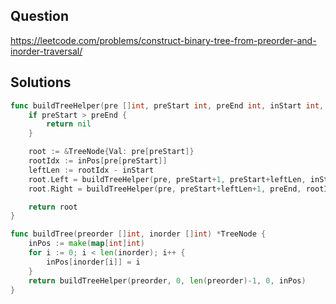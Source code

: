 ## Question

https://leetcode.com/problems/construct-binary-tree-from-preorder-and-inorder-traversal/

## Solutions

```go
func buildTreeHelper(pre []int, preStart int, preEnd int, inStart int, inPos map[int]int) *TreeNode {
	if preStart > preEnd {
		return nil
	}

	root := &TreeNode{Val: pre[preStart]}
	rootIdx := inPos[pre[preStart]]
	leftLen := rootIdx - inStart
	root.Left = buildTreeHelper(pre, preStart+1, preStart+leftLen, inStart, inPos)
	root.Right = buildTreeHelper(pre, preStart+leftLen+1, preEnd, rootIdx+1, inPos)

	return root
}

func buildTree(preorder []int, inorder []int) *TreeNode {
	inPos := make(map[int]int)
	for i := 0; i < len(inorder); i++ {
		inPos[inorder[i]] = i
	}
	return buildTreeHelper(preorder, 0, len(preorder)-1, 0, inPos)
}
```
